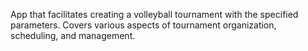 App that facilitates creating a volleyball tournament with the specified parameters. Covers various aspects of tournament organization, scheduling, and management. 
